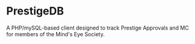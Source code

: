 PrestigeDB
==========

A PHP/mySQL-based client designed to track Prestige Approvals and MC for members of the Mind's Eye Society.
